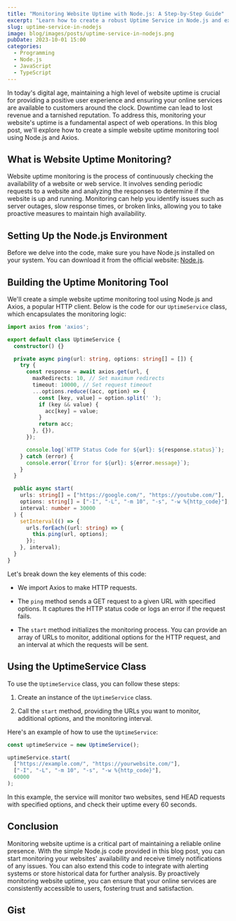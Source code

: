 ```yaml
---
title: "Monitoring Website Uptime with Node.js: A Step-by-Step Guide"
excerpt: "Learn how to create a robust Uptime Service in Node.js and explore best practices for writing clean and maintainable code."
slug: uptime-service-in-nodejs
image: blog/images/posts/uptime-service-in-nodejs.png
pubDate: 2023-10-01 15:00
categories:
  - Programming
  - Node.js
  - JavaScript
  - TypeScript
---
```



In today's digital age, maintaining a high level of website uptime is crucial for providing a positive user experience and ensuring your online services are available to customers around the clock. Downtime can lead to lost revenue and a tarnished reputation. To address this, monitoring your website's uptime is a fundamental aspect of web operations. In this blog post, we'll explore how to create a simple website uptime monitoring tool using Node.js and Axios.


## What is Website Uptime Monitoring?

Website uptime monitoring is the process of continuously checking the availability of a website or web service. It involves sending periodic requests to a website and analyzing the responses to determine if the website is up and running. Monitoring can help you identify issues such as server outages, slow response times, or broken links, allowing you to take proactive measures to maintain high availability.

## Setting Up the Node.js Environment

Before we delve into the code, make sure you have Node.js installed on your system. You can download it from the official website: [Node.js](https://nodejs.org/).

## Building the Uptime Monitoring Tool

We'll create a simple website uptime monitoring tool using Node.js and Axios, a popular HTTP client. Below is the code for our `UptimeService` class, which encapsulates the monitoring logic:


```typescript
import axios from 'axios';

export default class UptimeService {
  constructor() {}

  private async ping(url: string, options: string[] = []) {
    try {
      const response = await axios.get(url, {
        maxRedirects: 10, // Set maximum redirects
        timeout: 10000, // Set request timeout
        ...options.reduce((acc, option) => {
          const [key, value] = option.split(' ');
          if (key && value) {
            acc[key] = value;
          }
          return acc;
        }, {}),
      });

      console.log(`HTTP Status Code for ${url}: ${response.status}`);
    } catch (error) {
      console.error(`Error for ${url}: ${error.message}`);
    }
  }

  public async start(
    urls: string[] = ["https://google.com/", "https://youtube.com/"],
    options: string[] = ["-I", "-L", "-m 10", "-s", "-w %{http_code}"],
    interval: number = 30000
  ) {
    setInterval(() => {
      urls.forEach((url: string) => {
        this.ping(url, options);
      });
    }, interval);
  }
}
```

Let's break down the key elements of this code:

- We import Axios to make HTTP requests.

- The `ping` method sends a GET request to a given URL with specified options. It captures the HTTP status code or logs an error if the request fails.

- The `start` method initializes the monitoring process. You can provide an array of URLs to monitor, additional options for the HTTP request, and an interval at which the requests will be sent.


## Using the UptimeService Class

To use the `UptimeService` class, you can follow these steps:

1. Create an instance of the `UptimeService` class.

2. Call the `start` method, providing the URLs you want to monitor, additional options, and the monitoring interval.

Here's an example of how to use the `UptimeService`:

```javascript
const uptimeService = new UptimeService();

uptimeService.start(
  ["https://example.com/", "https://yourwebsite.com/"],
  ["-I", "-L", "-m 10", "-s", "-w %{http_code}"],
  60000
);
```


In this example, the service will monitor two websites, send HEAD requests with specified options, and check their uptime every 60 seconds.


## Conclusion

Monitoring website uptime is a critical part of maintaining a reliable online presence. With the simple Node.js code provided in this blog post, you can start monitoring your websites' availability and receive timely notifications of any issues. You can also extend this code to integrate with alerting systems or store historical data for further analysis. By proactively monitoring website uptime, you can ensure that your online services are consistently accessible to users, fostering trust and satisfaction.

## Gist

<script src="https://gist.github.com/0xhylia/8bd7273d539018c4c60aaae4e19f1433.js"></script>